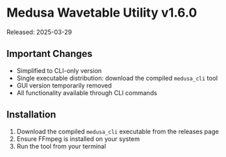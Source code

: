 # Medusa Wavetable Utility v1.6.0

Released: 2025-03-29

## Important Changes

- Simplified to CLI-only version
- Single executable distribution: download the compiled `medusa_cli` tool
- GUI version temporarily removed
- All functionality available through CLI commands

## Installation

1. Download the compiled `medusa_cli` executable from the releases page
2. Ensure FFmpeg is installed on your system
3. Run the tool from your terminal
